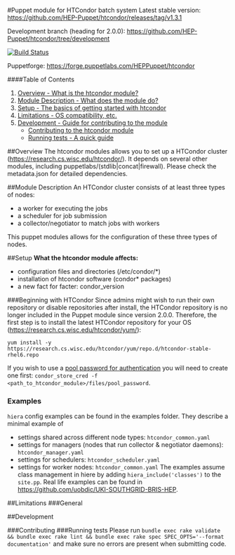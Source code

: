 #Puppet module for HTCondor batch system
Latest stable version: https://github.com/HEP-Puppet/htcondor/releases/tag/v1.3.1

Development branch (heading for 2.0.0): https://github.com/HEP-Puppet/htcondor/tree/development

[![Build Status](https://travis-ci.org/HEP-Puppet/htcondor.svg?branch=master)](https://travis-ci.org/HEP-Puppet/htcondor)

Puppetforge: https://forge.puppetlabs.com/HEPPuppet/htcondor

####Table of Contents
1. [Overview - What is the htcondor module?](#overview)
2. [Module Description - What does the module do?](#module-description)
3. [Setup - The basics of getting started with htcondor](#setup)
4. [Limitations - OS compatibility, etc.](#limitations)
7. [Development - Guide for contributing to the module](#development)
	* [Contributing to the htcondor module](#contributing)
    * [Running tests - A quick guide](#running-tests)
    
##Overview
The htcondor modules allows you to set up a HTCondor cluster (https://research.cs.wisc.edu/htcondor/).
It depends on several other modules, including puppetlabs/(stdlib|concat|firewall).
Please check the metadata.json for detailed dependencies.

##Module Description
An HTCondor cluster consists of at least three types of nodes:
 * a worker for executing the jobs
 * a scheduler for job submission
 * a collector/negotiator to match jobs with workers

This puppet modules allows for the configuration of these three types of nodes.


##Setup
**What the htcondor module affects:**
 * configuration files and directories (/etc/condor/*)
 * installation of htcondor software (condor* packages)
 * a new fact for facter: condor_version

###Beginning with HTCondor
Since admins might wish to run their own repository or disable repositories after install,
the HTCondor repository is no longer included in the Puppet module since version 2.0.0.
Therefore, the first step is to install the latest HTCondor repository for your OS (https://research.cs.wisc.edu/htcondor/yum/):
```
yum install -y https://research.cs.wisc.edu/htcondor/yum/repo.d/htcondor-stable-rhel6.repo
```
If you wish to use a [pool password for authentication](http://research.cs.wisc.edu/htcondor/manual/latest/3_6Security.html#SECTION00463400000000000000) you will need to create one first: ```condor_store_cred -f <path_to_htcondor_module>/files/pool_password```.

### Examples
`hiera` config examples can be found in the examples folder. They describe a minimal example of
 - settings shared across different node types: `htcondor_common.yaml`
 - settings for managers (nodes that run collector & negotiator daemons): `htcondor_manager.yaml`
 - settings for schedulers: `htcondor_scheduler.yaml`
 - settings for worker nodes: `htcondor_common.yaml`
The examples assume class management in hiere by adding  `hiera_include('classes')` to the `site.pp`.
Real life examples can be found in https://github.com/uobdic/UKI-SOUTHGRID-BRIS-HEP.

##Limitations
###General


##Development

###Contributing
###Running tests
Please run
```bundle exec rake validate && bundle exec rake lint && bundle exec rake spec SPEC_OPTS='--format documentation'```
and make sure no errors are present when submitting code.

